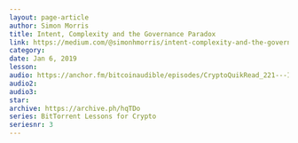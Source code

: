 ```yaml
---
layout: page-article
author: Simon Morris
title: Intent, Complexity and the Governance Paradox
link: https://medium.com/@simonhmorris/intent-complexity-and-the-governance-paradox-bittorrent-lessons-for-crypto-3-of-4-1d14ac390f3f
category: 
date: Jan 6, 2019
lesson: 
audio: https://anchor.fm/bitcoinaudible/episodes/CryptoQuikRead_221---Intent--Complexity---Governance-Paradox-BitTorrent-Lesson-3-Simon-Morris-e3h2uj/a-ac2pfa
audio2: 
audio3: 
star: 
archive: https://archive.ph/hqTDo
series: BitTorrent Lessons for Crypto
seriesnr: 3
---
```

